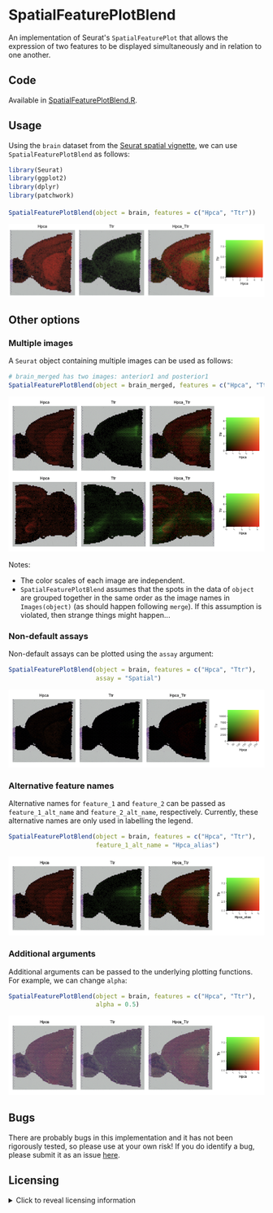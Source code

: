 # SpatialFeaturePlotBlend

An implementation of Seurat's `SpatialFeaturePlot` that allows the expression
of two features to be displayed simultaneously and in relation to one another.

## Code

Available in [SpatialFeaturePlotBlend.R](SpatialFeaturePlotBlend.R).

## Usage

Using the `brain` dataset from the [Seurat spatial
vignette](https://satijalab.org/seurat/articles/spatial_vignette), we can use
`SpatialFeaturePlotBlend` as follows: 

```R
library(Seurat)
library(ggplot2)
library(dplyr)
library(patchwork)

SpatialFeaturePlotBlend(object = brain, features = c("Hpca", "Ttr"))
```

![Example of SpatialFeaturePlotBlend plot using mouse brain sample](images/SpatialFeaturePlotBlend_single_sample_example.png "SpatialFeaturePlotBlend example")

## Other options

### Multiple images

A `Seurat` object containing multiple images can be used as follows:

```R
# brain_merged has two images: anterior1 and posterior1
SpatialFeaturePlotBlend(object = brain_merged, features = c("Hpca", "Ttr"))
```

![Example of SpatialFeaturePlotBlend plot using mouse brain sample with multiple images](images/SpatialFeaturePlotBlend_multi_sample_example_sct_assay.png "SpatialFeaturePlotBlend example with multiple images")

Notes:

* The color scales of each image are independent.
* `SpatialFeaturePlotBlend` assumes that the spots in the data of `object` are
  grouped together in the same order as the image names in `Images(object)` (as
  should happen following `merge`).  If this assumption is violated, then
  strange things might happen...

### Non-default assays

Non-default assays can be plotted using the `assay` argument:

```R
SpatialFeaturePlotBlend(object = brain, features = c("Hpca", "Ttr"),
                        assay = "Spatial")
```

![Example of SpatialFeaturePlotBlend plot using mouse brain sample and Spatial assay](images/SpatialFeaturePlotBlend_single_sample_example_spatial_assay.png "SpatialFeaturePlotBlend example with Spatial assay")

### Alternative feature names

Alternative names for `feature_1` and `feature_2` can be passed as
`feature_1_alt_name` and `feature_2_alt_name`, respectively. Currently, these
alternative names are only used in labelling the legend.

```R
SpatialFeaturePlotBlend(object = brain, features = c("Hpca", "Ttr"),
                        feature_1_alt_name = "Hpca_alias")
```

![Example of SpatialFeaturePlotBlend plot using mouse brain sample with alternative feature name](images/SpatialFeaturePlotBlend_single_sample_example_alt_name.png "SpatialFeaturePlotBlend example with alternative feature name")

### Additional arguments

Additional arguments can be passed to the underlying plotting functions. For
example, we can change `alpha`:

```R
SpatialFeaturePlotBlend(object = brain, features = c("Hpca", "Ttr"),
                        alpha = 0.5)
```

![Example of SpatialFeaturePlotBlend plot with alpha = 0.5](images/SpatialFeaturePlotBlend_single_sample_example_alpha.png "SpatialFeaturePlotBlend example with alpha = 0.5")

## Bugs

There are probably bugs in this implementation and it has not been rigorously
tested, so please use at your own risk! If you do identify a bug, please submit
it as an issue
[here](https://github.com/george-hall-ucl/SpatialFeaturePlotBlend/issues).

## Licensing

<details>
<summary>Click to reveal licensing information</summary>
    Copyright (C) 2024 University College London, licensed under GNU General
    Public License v3.0.

    This program is free software: you can redistribute it and/or modify it
    under the terms of the GNU General Public License as published by the Free
    Software Foundation, either version 3 of the License, or (at your option)
    any later version.

    This program is distributed in the hope that it will be useful, but WITHOUT
    ANY WARRANTY; without even the implied warranty of MERCHANTABILITY or
    FITNESS FOR A PARTICULAR PURPOSE.  See the GNU General Public License for
    more details.

    You should have received a copy of the GNU General Public License along
    with this program.  If not, see <http://www.gnu.org/licenses/>.
</details>

